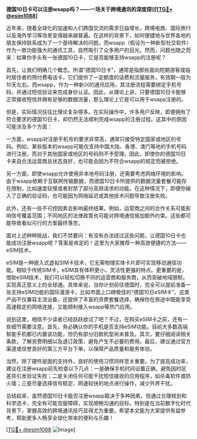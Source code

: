 **德国10日卡可以注册wsapp吗？——一场关于跨境通讯的深度探讨[[TG💪+ @esim1088](https://t.me/s/esim1088)]**

近年来，随着全球化的加速和人们跨国交流的需求日益增长，跨境电商、国际旅行以及海外学习等场景变得越来越普遍。在这样的背景下，如何便捷地与世界各地的朋友保持联系成为了一个亟待解决的问题。而wsapp（假设为一种新型社交软件）作为一款功能强大的通讯工具，自然吸引了众多用户的目光。然而，问题也随之而来：如果你手头有一张德国10日卡，它是否能够支持wsapp的注册呢？

首先，让我们明确几个概念。所谓“德国10日卡”，通常是指那些面向短期游客或临时居住者的预付费电话卡，它们提供了一定额度的话费和流量服务，有效期一般为10天左右。而wsapp，作为一种新兴的通讯应用，其注册流程需要绑定手机号码，并通过短信验证来完成身份认证。因此，从理论上讲，只要德国10日卡能够正常接收短信并拥有足够的数据流量，那么理论上它是可以用于wsapp注册的。

但是，实际情况往往比理论复杂得多。在实际操作中，许多用户反映，即便拥有了符合要求的德国10日卡，却仍然无法顺利完成wsapp的注册过程。这其中的原因可能涉及多个方面：

一方面，wsapp对注册手机号的要求非常高，通常只接受特定国家或地区的号码。例如，某些版本的wsapp可能仅支持中国大陆、香港、澳门等地的手机号码进行注册，而对于其他国家或地区的号码则不予受理。因此，即使你的德国10日卡来自合法运营商且状态良好，也可能会因为不符合wsapp的规定而被拒绝。

另一方面，即使wsapp允许使用非本地号码注册，还需要考虑网络环境的影响。由于wsapp依赖于互联网传输数据，而德国10日卡所提供的数据流量套餐可能存在限制，比如速度较慢或者封禁了部分高频请求的功能。在这种情况下，即便你输入了正确的验证码，也可能因为网络延迟或其他技术问题导致注册失败。

此外，还有一些不可控因素会影响最终结果。例如，运营商之间的合作关系可能影响信号覆盖范围；不同地区的法律政策也可能对跨境通信施加额外约束。这些都可能导致看似可行的方案最终落空。

面对上述种种挑战，我们不禁要问：有没有办法绕过这些问题，让德国10日卡也能成功注册wsapp呢？答案是肯定的！这里为大家推荐一种高效便捷的方法——eSIM技术。

eSIM是一种嵌入式虚拟SIM卡技术，它无需物理实体卡片即可实现移动通信功能。相较于传统SIM卡，eSIM具有体积更小、灵活性更强的特点。更重要的是，借助eSIM技术，我们可以轻松切换不同的运营商和服务商，从而突破地域限制，实现真正意义上的全球通。具体来说，当你计划前往德国时，完全可以提前准备一张支持eSIM功能的国际漫游卡，比如市面上口碑极佳的“德国10日eSIM卡”。这类产品不仅兼容主流设备，还提供了丰富的资费套餐选择，确保你在旅途中既能享受高速稳定的网络连接，又能顺利接入wsapp等热门应用。

说到这里，相信不少读者已经跃跃欲试了吧？不过，在购买eSIM卡之前，还有一些细节需要注意。首先，务必确认你的手机是否支持eSIM功能。目前大多数高端智能手机都已内置该功能，但仍有部分旧款机型尚未普及。其次，要仔细阅读相关条款，了解资费明细以及退订政策，避免产生不必要的费用。最后，建议通过官方渠道或信誉良好的第三方平台下单，以保障产品质量和服务体验。

当然，除了硬件层面的支持外，良好的使用习惯同样至关重要。为了提高成功率，建议在注册wsapp前先检查以下几点：一是确保手机时间设置正确，避免因时区差异引发验证失败；二是关闭任何可能干扰短信接收的应用程序，如杀毒软件或防火墙；三是尽量选择信号稳定、网速较快的地点进行操作，减少外界干扰。

总结起来，虽然德国10日卡能否注册wsapp取决于多种因素，但通过合理规划和科学选卡，完全有可能克服障碍，实现顺畅沟通的目标。特别是在当前数字化时代背景下，掌握高效的跨境通讯技巧显得尤为重要。希望本文能为大家提供有益参考，帮助更多人畅享全球化带来的便利与乐趣！

[[TG💪+ @esim1088](https://t.me/s/esim1088) ![Image](https://i.postimg.cc/4NQfJmqS/Snipaste-2025-05-13-00-14-12.png)]